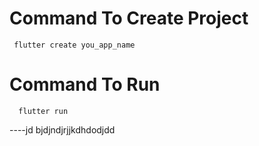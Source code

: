 # Command To Create Project
     flutter create you_app_name
# Command To Run
      flutter run

----jd bjdjndjrjjkdhdodjdd